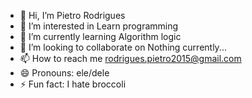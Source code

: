 - 👋 Hi, I’m Pietro Rodrigues
- 👀 I’m interested in Learn programming
- 🌱 I’m currently learning Algorithm logic
- 💞️ I’m looking to collaborate on Nothing currently...
- 📫 How to reach me rodrigues.pietro2015@gmail.com
- 😄 Pronouns: ele/dele
- ⚡ Fun fact: I hate broccoli

<!---
PietroCS18/PietroCS18 is a ✨ special ✨ repository because its `README.md` (this file) appears on your GitHub profile.
You can click the Preview link to take a look at your changes.
--->
